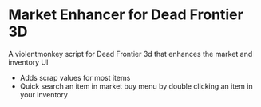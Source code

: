# Market Enhancer for Dead Frontier 3D
A violentmonkey script for Dead Frontier 3d that enhances the market and inventory UI
-   Adds scrap values for most items
-   Quick search an item in market buy menu by double clicking an item in your inventory